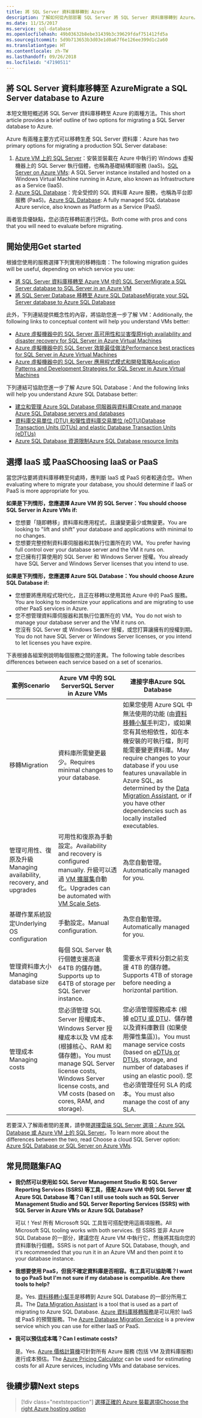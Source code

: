 ```yaml
---
title: 將 SQL Server 資料庫移轉到 Azure
description: 了解如何從內部部署 SQL Server 將 SQL Server 資料庫移轉到 Azure。
ms.date: 11/15/2017
ms.service: sql-database
ms.openlocfilehash: 49b03632b8ebe31439b3c39629fdaf751412fd5a
ms.sourcegitcommit: 5d9b713653b3d03e1d0a67f6e126ee399d1c2a60
ms.translationtype: HT
ms.contentlocale: zh-TW
ms.lasthandoff: 09/26/2018
ms.locfileid: "47190511"
---
```

## <a name="migrate-a-sql-server-database-to-azure"></a><span data-ttu-id="2048c-103">將 SQL Server 資料庫移轉至 Azure</span><span class="sxs-lookup"><span data-stu-id="2048c-103">Migrate a SQL Server database to Azure</span></span>

<span data-ttu-id="2048c-104">本短文簡短概述將 SQL Server 資料庫移轉至 Azure 的兩種方法。</span><span class="sxs-lookup"><span data-stu-id="2048c-104">This short article provides a brief outline of two options for migrating a SQL Server database to Azure.</span></span>

<span data-ttu-id="2048c-105">Azure 有兩種主要方式可以移轉生產 SQL Server 資料庫：</span><span class="sxs-lookup"><span data-stu-id="2048c-105">Azure has two primary options for migrating a production SQL Server database:</span></span>

1. <span data-ttu-id="2048c-106">[Azure VM 上的 SQL Server](https://docs.microsoft.com/azure/virtual-machines/windows/sql/virtual-machines-windows-sql-server-iaas-overview)：安裝並裝載在 Azure 中執行的 Windows 虛擬機器上的 SQL Server 執行個體，也稱為基礎結構即服務 (IaaS)。</span><span class="sxs-lookup"><span data-stu-id="2048c-106">[SQL Server on Azure VMs](https://docs.microsoft.com/azure/virtual-machines/windows/sql/virtual-machines-windows-sql-server-iaas-overview): A SQL Server instance installed and hosted on a Windows Virtual Machine running in Azure, also known as Infrastructure as a Service (IaaS).</span></span>
2. <span data-ttu-id="2048c-107">[Azure SQL Database](https://docs.microsoft.com/azure/sql-database/sql-database-technical-overview)：完全受控的 SQL 資料庫 Azure 服務，也稱為平台即服務 (PaaS)。</span><span class="sxs-lookup"><span data-stu-id="2048c-107">[Azure SQL Database](https://docs.microsoft.com/azure/sql-database/sql-database-technical-overview): A fully managed SQL database Azure service, also known as Platform as a Service (PaaS).</span></span>

<span data-ttu-id="2048c-108">兩者皆具優缺點，您必須在移轉前進行評估。</span><span class="sxs-lookup"><span data-stu-id="2048c-108">Both come with pros and cons that you will need to evaluate before migrating.</span></span>

## <a name="get-started"></a><span data-ttu-id="2048c-109">開始使用</span><span class="sxs-lookup"><span data-stu-id="2048c-109">Get started</span></span>

<span data-ttu-id="2048c-110">根據您使用的服務選擇下列實用的移轉指南：</span><span class="sxs-lookup"><span data-stu-id="2048c-110">The following migration guides will be useful, depending on which service you use:</span></span>

* [<span data-ttu-id="2048c-111">將 SQL Server 資料庫移轉至 Azure VM 中的 SQL Server</span><span class="sxs-lookup"><span data-stu-id="2048c-111">Migrate a SQL Server database to SQL Server in an Azure VM</span></span>](https://docs.microsoft.com/azure/virtual-machines/windows/sql/virtual-machines-windows-migrate-sql)
* [<span data-ttu-id="2048c-112">將 SQL Server Database 移轉至 Azure SQL Database</span><span class="sxs-lookup"><span data-stu-id="2048c-112">Migrate your SQL Server database to Azure SQL Database</span></span>](https://docs.microsoft.com/azure/sql-database/sql-database-migrate-your-sql-server-database)

<span data-ttu-id="2048c-113">此外，下列連結提供概念性的內容，將協助您進一步了解 VM：</span><span class="sxs-lookup"><span data-stu-id="2048c-113">Additionally, the following links to conceptual content will help you understand VMs better:</span></span>

* [<span data-ttu-id="2048c-114">Azure 虛擬機器中的 SQL Server 高可用性和災害復原</span><span class="sxs-lookup"><span data-stu-id="2048c-114">High availability and disaster recovery for SQL Server in Azure Virtual Machines</span></span>](https://docs.microsoft.com/azure/virtual-machines/windows/sql/virtual-machines-windows-sql-high-availability-dr)
* [<span data-ttu-id="2048c-115">Azure 虛擬機器中的 SQL Server 效能最佳做法</span><span class="sxs-lookup"><span data-stu-id="2048c-115">Performance best practices for SQL Server in Azure Virtual Machines</span></span>](https://docs.microsoft.com/azure/virtual-machines/windows/sql/virtual-machines-windows-sql-performance)
* [<span data-ttu-id="2048c-116">Azure 虛擬機器中的 SQL Server 應用程式模式和開發策略</span><span class="sxs-lookup"><span data-stu-id="2048c-116">Application Patterns and Development Strategies for SQL Server in Azure Virtual Machines</span></span>](https://docs.microsoft.com/azure/virtual-machines/windows/sql/virtual-machines-windows-sql-server-app-patterns-dev-strategies)

<span data-ttu-id="2048c-117">下列連結可協助您進一步了解 Azure SQL Database：</span><span class="sxs-lookup"><span data-stu-id="2048c-117">And the following links will help you understand Azure SQL Database better:</span></span>

* [<span data-ttu-id="2048c-118">建立和管理 Azure SQL Database 伺服器與資料庫</span><span class="sxs-lookup"><span data-stu-id="2048c-118">Create and manage Azure SQL Database servers and databases</span></span>](https://docs.microsoft.com/azure/sql-database/sql-database-servers-databases)
* [<span data-ttu-id="2048c-119">資料庫交易單位 (DTU) 和彈性資料庫交易單位 (eDTU)</span><span class="sxs-lookup"><span data-stu-id="2048c-119">Database Transaction Units (DTUs) and elastic Database Transaction Units (eDTUs)</span></span>](https://docs.microsoft.com/azure/sql-database/sql-database-what-is-a-dtu)
* [<span data-ttu-id="2048c-120">Azure SQL Database 資源限制</span><span class="sxs-lookup"><span data-stu-id="2048c-120">Azure SQL Database resource limits</span></span>](https://docs.microsoft.com/azure/sql-database/sql-database-resource-limits)

## <a name="choosing-iaas-or-paas"></a><span data-ttu-id="2048c-121">選擇 IaaS 或 PaaS</span><span class="sxs-lookup"><span data-stu-id="2048c-121">Choosing IaaS or PaaS</span></span>

<span data-ttu-id="2048c-122">當您評估要將資料庫移轉至何處時，應判斷 IaaS 或 PaaS 何者較適合您。</span><span class="sxs-lookup"><span data-stu-id="2048c-122">When evaluating where to migrate your database, you should determine if IaaS or PaaS is more appropriate for you.</span></span>

<span data-ttu-id="2048c-123">**如果是下列情形，您應選擇 Azure VM 的 SQL Server：**</span><span class="sxs-lookup"><span data-stu-id="2048c-123">**You should choose SQL Server in Azure VMs if:**</span></span>

* <span data-ttu-id="2048c-124">您想要「隨即轉移」資料庫和應用程式，且讓變更最少或無變更。</span><span class="sxs-lookup"><span data-stu-id="2048c-124">You are looking to "lift and shift" your database and applications with minimal to no changes.</span></span>
* <span data-ttu-id="2048c-125">您想要完整控制資料庫伺服器和其執行位置所在的 VM。</span><span class="sxs-lookup"><span data-stu-id="2048c-125">You prefer having full control over your database server and the VM it runs on.</span></span>
* <span data-ttu-id="2048c-126">您已擁有打算使用的 SQL Server 和 Windows Server 授權。</span><span class="sxs-lookup"><span data-stu-id="2048c-126">You already have SQL Server and Windows Server licenses that you intend to use.</span></span>

<span data-ttu-id="2048c-127">**如果是下列情形，您應選擇 Azure SQL Database：**</span><span class="sxs-lookup"><span data-stu-id="2048c-127">**You should choose Azure SQL Database if:**</span></span>

* <span data-ttu-id="2048c-128">您想要將應用程式現代化，且正在移轉以使用其他 Azure 中的 PaaS 服務。</span><span class="sxs-lookup"><span data-stu-id="2048c-128">You are looking to modernize your applications and are migrating to use other PaaS services in Azure.</span></span>
* <span data-ttu-id="2048c-129">您不想管理資料庫伺服器和其執行位置所在的 VM。</span><span class="sxs-lookup"><span data-stu-id="2048c-129">You do not wish to manage your database server and the VM it runs on.</span></span>
* <span data-ttu-id="2048c-130">您沒有 SQL Server 或 Windows Server 授權，或您打算讓擁有的授權到期。</span><span class="sxs-lookup"><span data-stu-id="2048c-130">You do not have SQL Server or Windows Server licenses, or you intend to let licenses you have expire.</span></span>

<span data-ttu-id="2048c-131">下表根據各組案例說明每個服務之間的差異。</span><span class="sxs-lookup"><span data-stu-id="2048c-131">The following table describes differences between each service based on a set of scenarios.</span></span>

| <span data-ttu-id="2048c-132">案例</span><span class="sxs-lookup"><span data-stu-id="2048c-132">Scenario</span></span> | <span data-ttu-id="2048c-133">Azure VM 中的 SQL Server</span><span class="sxs-lookup"><span data-stu-id="2048c-133">SQL Server in Azure VMs</span></span> | <span data-ttu-id="2048c-134">連接字串</span><span class="sxs-lookup"><span data-stu-id="2048c-134">Azure SQL Database</span></span> |
|----------|-------------------------|--------------------|
| <span data-ttu-id="2048c-135">移轉</span><span class="sxs-lookup"><span data-stu-id="2048c-135">Migration</span></span> | <span data-ttu-id="2048c-136">資料庫所需變更最少。</span><span class="sxs-lookup"><span data-stu-id="2048c-136">Requires minimal changes to your database.</span></span> | <span data-ttu-id="2048c-137">如果您使用 Azure SQL 中無法使用的功能 (由[資料移轉小幫手](https://www.microsoft.com/download/details.aspx?id=53595)判定)，或如果您有其他相依性，如在本機安裝的可執行檔，則可能需要變更資料庫。</span><span class="sxs-lookup"><span data-stu-id="2048c-137">May require changes to your database if you use features unavailable in Azure SQL, as determined by the [Data Migration Assistant](https://www.microsoft.com/download/details.aspx?id=53595), or if you have other dependencies such as locally installed executables.</span></span>|
| <span data-ttu-id="2048c-138">管理可用性、復原及升級</span><span class="sxs-lookup"><span data-stu-id="2048c-138">Managing availability, recovery, and upgrades</span></span> | <span data-ttu-id="2048c-139">可用性和復原為手動設定。</span><span class="sxs-lookup"><span data-stu-id="2048c-139">Availability and recovery is configured manually.</span></span> <span data-ttu-id="2048c-140">升級可以透過 [VM 擴展集](https://docs.microsoft.com/azure/virtual-machine-scale-sets/virtual-machine-scale-sets-automatic-upgrade)自動化。</span><span class="sxs-lookup"><span data-stu-id="2048c-140">Upgrades can be automated with [VM Scale Sets](https://docs.microsoft.com/azure/virtual-machine-scale-sets/virtual-machine-scale-sets-automatic-upgrade).</span></span> | <span data-ttu-id="2048c-141">為您自動管理。</span><span class="sxs-lookup"><span data-stu-id="2048c-141">Automatically managed for you.</span></span> |
| <span data-ttu-id="2048c-142">基礎作業系統設定</span><span class="sxs-lookup"><span data-stu-id="2048c-142">Underlying OS configuration</span></span> | <span data-ttu-id="2048c-143">手動設定。</span><span class="sxs-lookup"><span data-stu-id="2048c-143">Manual configuration.</span></span> | <span data-ttu-id="2048c-144">為您自動管理。</span><span class="sxs-lookup"><span data-stu-id="2048c-144">Automatically managed for you.</span></span> |
| <span data-ttu-id="2048c-145">管理資料庫大小</span><span class="sxs-lookup"><span data-stu-id="2048c-145">Managing database size</span></span> | <span data-ttu-id="2048c-146">每個 SQL Server 執行個體支援高達 64TB 的儲存體。</span><span class="sxs-lookup"><span data-stu-id="2048c-146">Supports up to 64TB of storage per SQL Server instance.</span></span> | <span data-ttu-id="2048c-147">需要水平資料分割之前支援 4TB 的儲存體。</span><span class="sxs-lookup"><span data-stu-id="2048c-147">Supports 4TB of storage before needing a horizontal partition.</span></span> |
| <span data-ttu-id="2048c-148">管理成本</span><span class="sxs-lookup"><span data-stu-id="2048c-148">Managing costs</span></span> | <span data-ttu-id="2048c-149">您必須管理 SQL Server 授權成本、Windows Server 授權成本以及 VM 成本 (根據核心、RAM 和儲存體)。</span><span class="sxs-lookup"><span data-stu-id="2048c-149">You must manage SQL Server license costs, Windows Server license costs, and VM costs (based on cores, RAM, and storage).</span></span> | <span data-ttu-id="2048c-150">您必須管理服務成本 (根據 [eDTU 或 DTU](https://docs.microsoft.com/azure/sql-database/sql-database-what-is-a-dtu)、儲存體以及資料庫數目 (如果使用彈性集區))。</span><span class="sxs-lookup"><span data-stu-id="2048c-150">You must manage service costs (based on [eDTUs or DTUs](https://docs.microsoft.com/azure/sql-database/sql-database-what-is-a-dtu), storage, and number of databases if using an elastic pool).</span></span>  <span data-ttu-id="2048c-151">您也必須管理任何 SLA 的成本。</span><span class="sxs-lookup"><span data-stu-id="2048c-151">You must also manage the cost of any SLA.</span></span> |

<span data-ttu-id="2048c-152">若要深入了解兩者間的差異，請參閱[選擇雲端 SQL Server 選項：Azure SQL Database 或 Azure VM 上的 SQL Server](https://docs.microsoft.com/azure/sql-database/sql-database-paas-vs-sql-server-iaas)。</span><span class="sxs-lookup"><span data-stu-id="2048c-152">To learn more about the differences between the two, read Choose a cloud SQL Server option: [Azure SQL Database or SQL Server on Azure VMs](https://docs.microsoft.com/azure/sql-database/sql-database-paas-vs-sql-server-iaas).</span></span>

## <a name="faq"></a><span data-ttu-id="2048c-153">常見問題集</span><span class="sxs-lookup"><span data-stu-id="2048c-153">FAQ</span></span>

* <span data-ttu-id="2048c-154">**我仍然可以使用如 SQL Server Management Studio 和 SQL Server Reporting Services (SSRS) 等工具，搭配 Azure VM 中的 SQL Server 或 Azure SQL Database 嗎？**</span><span class="sxs-lookup"><span data-stu-id="2048c-154">**Can I still use tools such as SQL Server Management Studio and SQL Server Reporting Services (SSRS) with SQL Server in Azure VMs or Azure SQL Database?**</span></span>

    <span data-ttu-id="2048c-155">可以！</span><span class="sxs-lookup"><span data-stu-id="2048c-155">Yes!</span></span> <span data-ttu-id="2048c-156">所有 Microsoft SQL 工具皆可搭配使用這兩項服務。</span><span class="sxs-lookup"><span data-stu-id="2048c-156">All Microsoft SQL tooling works with both services.</span></span> <span data-ttu-id="2048c-157">但 SSRS 並非 Azure SQL Database 的一部分，建議您在 Azure VM 中執行它，然後將其指向您的資料庫執行個體。</span><span class="sxs-lookup"><span data-stu-id="2048c-157">SSRS is not part of Azure SQL Database, though, and it's recommended that you run it in an Azure VM and then point it to your database instance.</span></span>
    
* <span data-ttu-id="2048c-158">**我想要使用 PaaS，但我不確定資料庫是否相容。有工具可以協助嗎？**</span><span class="sxs-lookup"><span data-stu-id="2048c-158">**I want to go PaaS but I'm not sure if my database is compatible. Are there tools to help?**</span></span>

    <span data-ttu-id="2048c-159">是。</span><span class="sxs-lookup"><span data-stu-id="2048c-159">Yes.</span></span> <span data-ttu-id="2048c-160">[資料移轉小幫手](https://www.microsoft.com/download/details.aspx?id=53595)是移轉到 Azure SQL Database 的一部分所用工具。</span><span class="sxs-lookup"><span data-stu-id="2048c-160">The [Data Migration Assistant](https://www.microsoft.com/download/details.aspx?id=53595) is a tool that is used as a part of migrating to Azure SQL Database.</span></span>  <span data-ttu-id="2048c-161">[Azure 資料庫移轉服務](https://azure.microsoft.com/campaigns/database-migration/)是可以用於 IaaS 或 PaaS 的預覽服務。</span><span class="sxs-lookup"><span data-stu-id="2048c-161">The [Azure Database Migration Service](https://azure.microsoft.com/campaigns/database-migration/) is a preview service which you can use for either IaaS or PaaS.</span></span>

* <span data-ttu-id="2048c-162">**我可以預估成本嗎？**</span><span class="sxs-lookup"><span data-stu-id="2048c-162">**Can I estimate costs?**</span></span>

    <span data-ttu-id="2048c-163">是。</span><span class="sxs-lookup"><span data-stu-id="2048c-163">Yes.</span></span>  <span data-ttu-id="2048c-164">[Azure 價格計算機](https://azure.microsoft.com/pricing/calculator/)可針對所有 Azure 服務 (包括 VM 及資料庫服務) 進行成本預估。</span><span class="sxs-lookup"><span data-stu-id="2048c-164">The [Azure Pricing Calculator](https://azure.microsoft.com/pricing/calculator/) can be used for estimating costs for all Azure services, including VMs and database services.</span></span>
    
## <a name="next-steps"></a><span data-ttu-id="2048c-165">後續步驟</span><span class="sxs-lookup"><span data-stu-id="2048c-165">Next steps</span></span>

> [!div class="nextstepaction"]
> [<span data-ttu-id="2048c-166">選擇正確的 Azure 裝載選項</span><span class="sxs-lookup"><span data-stu-id="2048c-166">Choose the right Azure hosting option</span></span>](dotnet-howto-choose-migration.md)
